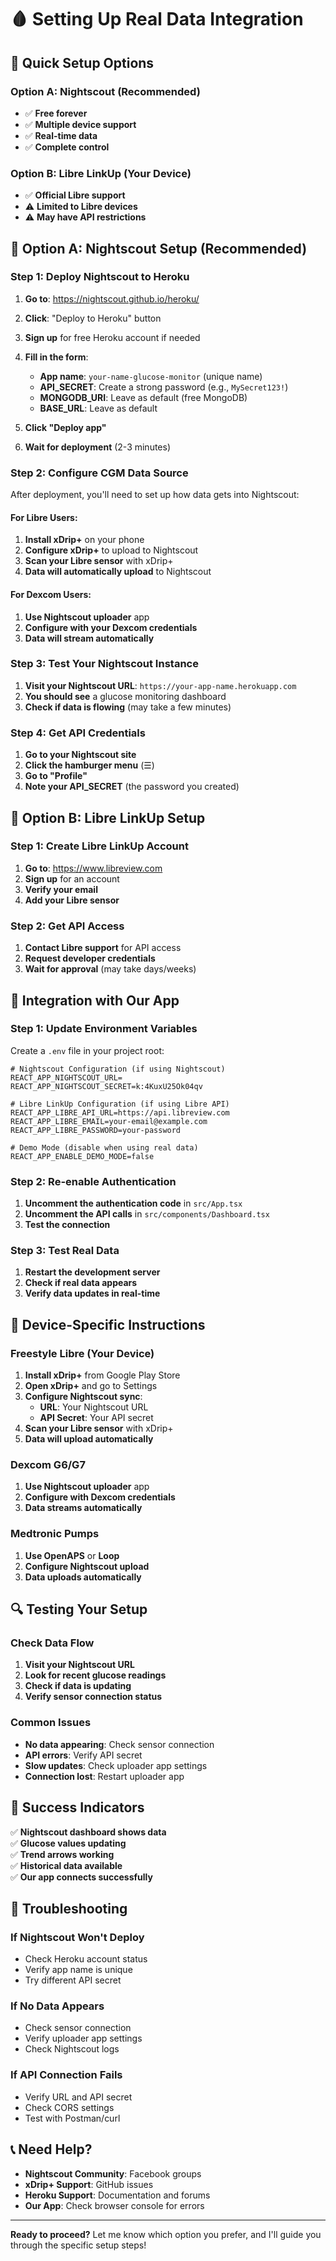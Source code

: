 # 🩸 Setting Up Real Data Integration

## 🎯 **Quick Setup Options**

### **Option A: Nightscout (Recommended)**
- ✅ **Free forever**
- ✅ **Multiple device support**
- ✅ **Real-time data**
- ✅ **Complete control**

### **Option B: Libre LinkUp (Your Device)**
- ✅ **Official Libre support**
- ⚠️ **Limited to Libre devices**
- ⚠️ **May have API restrictions**

## 🚀 **Option A: Nightscout Setup (Recommended)**

### **Step 1: Deploy Nightscout to Heroku**

1. **Go to**: https://nightscout.github.io/heroku/
2. **Click**: "Deploy to Heroku" button
3. **Sign up** for free Heroku account if needed
4. **Fill in the form**:
   - **App name**: `your-name-glucose-monitor` (unique name)
   - **API_SECRET**: Create a strong password (e.g., `MySecret123!`)
   - **MONGODB_URI**: Leave as default (free MongoDB)
   - **BASE_URL**: Leave as default

5. **Click "Deploy app"**
6. **Wait for deployment** (2-3 minutes)

### **Step 2: Configure CGM Data Source**

After deployment, you'll need to set up how data gets into Nightscout:

#### **For Libre Users:**
1. **Install xDrip+** on your phone
2. **Configure xDrip+** to upload to Nightscout
3. **Scan your Libre sensor** with xDrip+
4. **Data will automatically upload** to Nightscout

#### **For Dexcom Users:**
1. **Use Nightscout uploader** app
2. **Configure with your Dexcom credentials**
3. **Data will stream automatically**

### **Step 3: Test Your Nightscout Instance**

1. **Visit your Nightscout URL**: `https://your-app-name.herokuapp.com`
2. **You should see** a glucose monitoring dashboard
3. **Check if data is flowing** (may take a few minutes)

### **Step 4: Get API Credentials**

1. **Go to your Nightscout site**
2. **Click the hamburger menu** (☰)
3. **Go to "Profile"**
4. **Note your API_SECRET** (the password you created)

## 🔧 **Option B: Libre LinkUp Setup**

### **Step 1: Create Libre LinkUp Account**

1. **Go to**: https://www.libreview.com
2. **Sign up** for an account
3. **Verify your email**
4. **Add your Libre sensor**

### **Step 2: Get API Access**

1. **Contact Libre support** for API access
2. **Request developer credentials**
3. **Wait for approval** (may take days/weeks)

## 🎯 **Integration with Our App**

### **Step 1: Update Environment Variables**

Create a `.env` file in your project root:

```env
# Nightscout Configuration (if using Nightscout)
REACT_APP_NIGHTSCOUT_URL=
REACT_APP_NIGHTSCOUT_SECRET=k:4KuxU25Ok04qv

# Libre LinkUp Configuration (if using Libre API)
REACT_APP_LIBRE_API_URL=https://api.libreview.com
REACT_APP_LIBRE_EMAIL=your-email@example.com
REACT_APP_LIBRE_PASSWORD=your-password

# Demo Mode (disable when using real data)
REACT_APP_ENABLE_DEMO_MODE=false
```

### **Step 2: Re-enable Authentication**

1. **Uncomment the authentication code** in `src/App.tsx`
2. **Uncomment the API calls** in `src/components/Dashboard.tsx`
3. **Test the connection**

### **Step 3: Test Real Data**

1. **Restart the development server**
2. **Check if real data appears**
3. **Verify data updates in real-time**

## 📱 **Device-Specific Instructions**

### **Freestyle Libre (Your Device)**

1. **Install xDrip+** from Google Play Store
2. **Open xDrip+** and go to Settings
3. **Configure Nightscout sync**:
   - **URL**: Your Nightscout URL
   - **API Secret**: Your API secret
4. **Scan your Libre sensor** with xDrip+
5. **Data will upload automatically**

### **Dexcom G6/G7**

1. **Use Nightscout uploader** app
2. **Configure with Dexcom credentials**
3. **Data streams automatically**

### **Medtronic Pumps**

1. **Use OpenAPS** or **Loop**
2. **Configure Nightscout upload**
3. **Data uploads automatically**

## 🔍 **Testing Your Setup**

### **Check Data Flow**

1. **Visit your Nightscout URL**
2. **Look for recent glucose readings**
3. **Check if data is updating**
4. **Verify sensor connection status**

### **Common Issues**

- **No data appearing**: Check sensor connection
- **API errors**: Verify API secret
- **Slow updates**: Check uploader app settings
- **Connection lost**: Restart uploader app

## 🎉 **Success Indicators**

✅ **Nightscout dashboard shows data**  
✅ **Glucose values updating**  
✅ **Trend arrows working**  
✅ **Historical data available**  
✅ **Our app connects successfully**  

## 🚨 **Troubleshooting**

### **If Nightscout Won't Deploy**
- Check Heroku account status
- Verify app name is unique
- Try different API secret

### **If No Data Appears**
- Check sensor connection
- Verify uploader app settings
- Check Nightscout logs

### **If API Connection Fails**
- Verify URL and API secret
- Check CORS settings
- Test with Postman/curl

## 📞 **Need Help?**

- **Nightscout Community**: Facebook groups
- **xDrip+ Support**: GitHub issues
- **Heroku Support**: Documentation and forums
- **Our App**: Check browser console for errors

---

**Ready to proceed?** Let me know which option you prefer, and I'll guide you through the specific setup steps!
